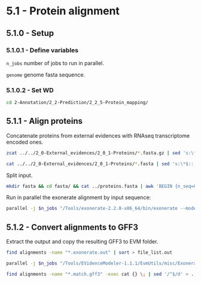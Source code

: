 5.1 - Protein alignment
=======================

## 5.1.0 - Setup

### 5.1.0.1 - Define variables

`n_jobs` number of jobs to run in parallel.

`genome` genome fasta sequence.

### 5.1.0.2 - Set WD

```bash
cd 2-Annotation/2_2-Prediction/2_2_5-Protein_mapping/
```

5.1.1 - Align proteins
----------------------

Concatenate proteins from external evidences with RNAseq transcriptome encoded ones.

``` bash
zcat ../../2_0-External_evidences/2_0_1-Proteins/*.fasta.gz | sed 's:\*$::;s:\.$::' > proteins.fasta

cat ../../2_0-External_evidences/2_0_1-Proteins/*.fasta | sed 's:\*$::;s:\.$::' >> proteins.fasta
```

Split input.

``` bash
mkdir fasta && cd fasta/ && cat ../proteins.fasta | awk 'BEGIN {n_seq=0;} /^>/ {file=sprintf("myseq%010d.fasta",n_seq); n_seq++} {print >> file; print file}' | uniq > ../file_list && cd .. && mkdir -p alignments && mkdir -p logs
```

Run in parallel the exonerate alignment by input sequence:

``` bash
parallel -j $n_jobs "/Tools/exonerate-2.2.0-x86_64/bin/exonerate --model protein2genome --percent 50 fasta/{} $genome --showtargetgff TRUE  > alignments/{}.exonerate.out 2> logs/{}.exonerate.err" :::: file_list
```

5.1.2 - Convert alignments to GFF3
---------------------------------

Extract the output and copy the resulting GFF3 to EVM folder.

``` bash
find alignments -name "*.exonerate.out" | sort > file_list.out

parallel -j $n_jobs "/Tools/EVidenceModeler-1.1.1/EvmUtils/misc/Exonerate_to_evm_gff3.pl {} | sed 's:\(.*ID\=\)\(.*\=\)\(.*\):\1\3.\2\3:' > {.}.match.gff3" :::: file_list.out

find alignments -name "*.match.gff3" -exec cat {} \; | sed '/^$/d' > ../2_2_6-EVM/protein_alignments.gff3
```
